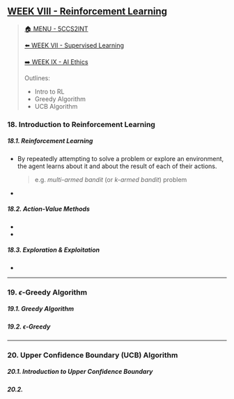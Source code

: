 ## [WEEK VIII - Reinforcement Learning](https://keats.kcl.ac.uk/pluginfile.php/10920653/mod_resource/content/3/5CCS2INT___Lecture_Notes__Week8_RL.pdf)

>[🏠 MENU - 5CCS2INT](year2/5ccs2int.md)
>
>[⬅️ WEEK VII - Supervised Learning](year2/5ccs2int/w7.md)
>
>[➡️ WEEK IX - AI Ethics](year2/5ccs2int/w9.md)
>
>Outlines:
>
>- Intro to RL
>- Greedy Algorithm
>- UCB Algorithm

### 18. Introduction to Reinforcement Learning

##### 18.1. Reinforcement Learning

- By repeatedly attempting to solve a problem or explore an environment, the agent learns about it and about the result of each of their actions.

  > e.g. *multi-armed bandit* (or *k-armed bandit*) problem

- 

##### 18.2. Action-Value Methods

- 
- 

##### 18.3. Exploration & Exploitation

- 

---

### 19. $\epsilon$-Greedy Algorithm

##### 19.1. Greedy Algorithm

##### 19.2. $\epsilon$-Greedy



---

### 20. Upper Confidence Boundary (UCB) Algorithm

##### 20.1. Introduction to Upper Confidence Boundary

##### 20.2. 
